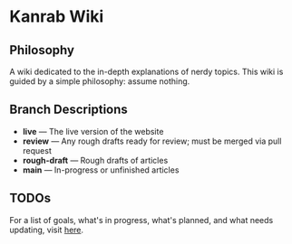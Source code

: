 # Kanrab Wiki

## Philosophy

A wiki dedicated to the in-depth explanations of nerdy topics. This wiki is
guided by a simple philosophy: assume nothing.

## Branch Descriptions

* **live** — The live version of the website
* **review** — Any rough drafts ready for review; must be merged via pull request
* **rough-draft** — Rough drafts of articles
* **main** — In-progress or unfinished articles

## TODOs

For a list of goals, what's in progress, what's planned, and what needs updating, visit
[here](TODO.md).

